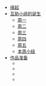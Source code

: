 * [缘起](./source-sh/begin.md)
* [互助小组的诞生](./source-sh/week1/weekbegin.md)
  * [周一](./source-sh/week1/1.md)
  * [周二](./source-sh/week1/2.md)
  * [周三](./source-sh/week1/3.md)
  * [周四](./source-sh/week1/4.md)
  * [周五](./source-sh/week1/5.md)
  * [本周小结](./source-sh/week1/weekend.md)
* [作品准备](./source-sh/week2/weekbegin.md)
  * [](./source-sh/week2/1.md)
  * [](./source-sh/week2/2.md)
  * [](./source-sh/week2/3.md)
  * [](./source-sh/week2/4.md)
